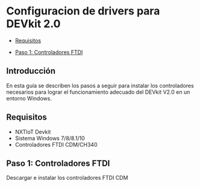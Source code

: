 Configuracion de drivers para DEVkit 2.0
=============


-	[Requisitos](#requisitos)

-	[Paso 1: Controladores FTDI](#paso-1-controladores-ftdi)



Introducción
------------

En esta guía se describen los pasos a seguir para instalar los controladores necesarios para lograr el funcionamiento adecuado del DEVkit V2.0 en un entorno Windows.



Requisitos
------------
- NXTIoT Devkit 
- Sistema Windows 7/8/8.1/10
- Controladores FTDI CDM/CH340




Paso 1: Controladores FTDI
------------
Descargar e instalar los controladores FTDI CDM
